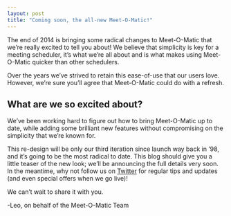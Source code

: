 ```yaml
---
layout: post
title: "Coming soon, the all-new Meet-O-Matic!"
---
```


The end of 2014 is bringing some radical changes to Meet-O-Matic that we’re
really excited to tell you about! We believe that simplicity is key for a
meeting scheduler, it’s what we’re all about and is what makes using Meet-O-Matic
quicker than other schedulers.

Over the years we’ve strived to retain this ease-of-use that our users love.
However, we’re sure you’ll agree that Meet-O-Matic could do with a refresh.

## What are we so excited about?

We’ve been working hard to figure out how to bring Meet-O-Matic up to date, while
adding some brilliant new features without compromising on the simplicity that
we’re known for.

This re-design will be only our third iteration since launch way back in ’98,
and it’s going to be the most radical to date. This blog should give you a
little teaser of the new look; we’ll be announcing the full details very soon.
In the meantime, why not follow us on [Twitter](https://twitter.com/meetomatic) for regular tips and updates (and
even special offers when we go live)!

We can’t wait to share it with you.

-Leo, on behalf of the Meet-O-Matic Team
